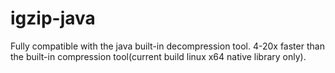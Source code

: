 # igzip-java
Fully compatible with the java built-in decompression tool. 4-20x faster than the built-in compression tool(current build linux x64 native library only).
